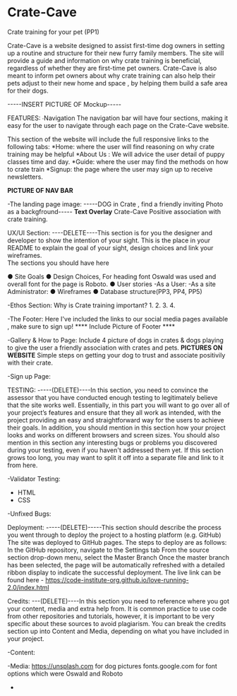 # Crate-Cave
Crate training for your pet (PP1)

Crate-Cave is a website designed to assist first-time dog owners in setting up a routine and structure for their new furry family members. The site will provide a guide and information on why crate training is beneficial, regardless of whether they are first-time pet owners. Crate-Cave is also meant to inform pet owners about why crate training can also help their pets adjust to their new home and space , by helping them build a safe area for their dogs.

-----INSERT PICTURE OF Mockup-----

FEATURES:
∙Navigation
The navigation bar will have four sections, making it easy for the user to navigate through each page on the Crate-Cave website.

This section of the website will include the full responsive links to the following tabs:
 *Home: where the user will find reasoning on why crate training may be helpful
 *About Us : We will advice the user detail of puppy classes time and day.
 *Guide: where the user may find the methods on how to crate train
 *Signup: the page where the user may sign up to receive newsletters.

 ****PICTURE OF NAV BAR****

-The landing page image:
-----DOG in Crate , find a friendly inviting Photo as a backgfround-----
****Text Overlay****
Crate-Cave 
Positive association with crate training.

UX/UI Section:
----DELETE----This section is for you the designer and developer to show 
the intention of your sight. This is the place in your README 
to explain the goal of your sight, design choices and link 
your wireframes.  
The sections you should have here 

● Site Goals
● Design Choices, For heading font Oswald was used and overall font for the page is Roboto.
● User stories
-As a User:
-As a site Administrator:
● Wireframes
● Database structure(PP3, PP4, PP5)


-Ethos Section:
Why is Crate training important?
1.
2.
3.
4.

-The Footer:
Here I've included the links to our social media pages available , make sure to sign up! 
**** Include Picture of Footer ****

-Gallery & How to Page:
 Include 4 picture of dogs in crates & dogs playing to give the user a friendly association with crates and pets. 
 ****PICTURES ON WEBSITE****
 Simple steps on getting your dog to trust and associate positivily with their crate.
 
 

-Sign up Page:

TESTING:
-----(DELETE)----In this section, you need to convince the assessor that you have conducted enough testing to legitimately believe that the site works well. Essentially, in this part you will want to go over all of your project’s features and ensure that they all work as intended, with the project providing an easy and straightforward way for the users to achieve their goals.
In addition, you should mention in this section how your project looks and works on different browsers and screen sizes.
You should also mention in this section any interesting bugs or problems you discovered during your testing, even if you haven't addressed them yet.
If this section grows too long, you may want to split it off into a separate file and link to it from here.

-Validator Testing:
 * HTML
 * CSS

-Unfixed Bugs:

Deployment:
-----(DELETE)-----This section should describe the process you went through to deploy the project to a hosting platform (e.g. GitHub)
The site was deployed to GitHub pages. The steps to deploy are as follows:
In the GitHub repository, navigate to the Settings tab
From the source section drop-down menu, select the Master Branch
Once the master branch has been selected, the page will be automatically refreshed with a detailed ribbon display to indicate the successful deployment.
The live link can be found here - https://code-institute-org.github.io/love-running-2.0/index.html

Credits:
---(DELETE)----In this section you need to reference where you got your content, media and extra help from. It is common practice to use code from other repositories and tutorials, however, it is important to be very specific about these sources to avoid plagiarism.
You can break the credits section up into Content and Media, depending on what you have included in your project.

-Content:


-Media:
https://unsplash.com for dog pictures
fonts.google.com for font options which were Oswald and Roboto


-
